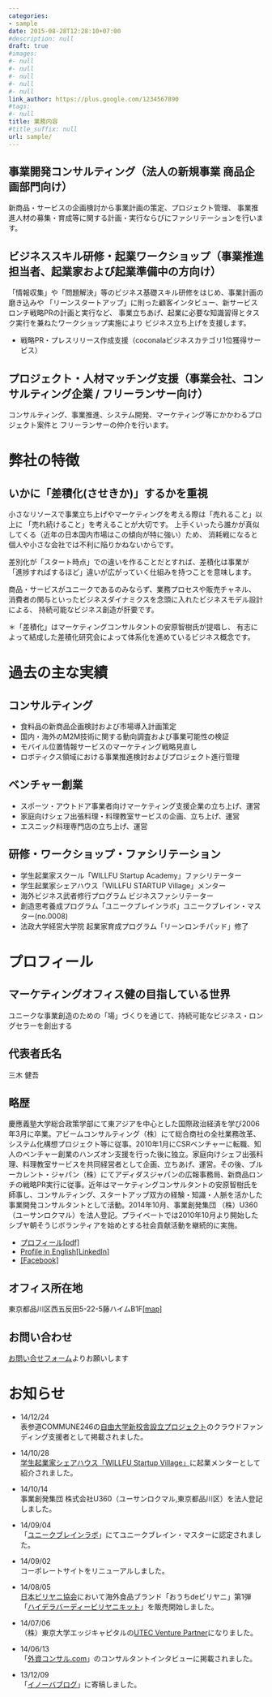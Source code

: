 ```yaml
---
categories:
- sample
date: 2015-08-28T12:28:10+07:00
#description: null
draft: true
#images:
#- null
#- null
#- null
#- null
#- null
link_author: https://plus.google.com/1234567890
#tags:
#- null
title: 業務内容
#title_suffix: null
url: sample/
---
```


<!--more-->

<div id='ads'></div>

## 事業開発コンサルティング（法人の新規事業 商品企画部門向け）

新商品・サービスの企画検討から事業計画の策定、プロジェクト管理、
事業推進人材の募集・育成等に関する計画・実行ならびにファシリテーションを行います。
## ビジネススキル研修・起業ワークショップ（事業推進担当者、起業家および起業準備中の方向け）

「情報収集」や「問題解決」等のビジネス基礎スキル研修をはじめ、事業計画の磨き込みや
「リーンスタートアップ」に則った顧客インタビュー、新サービスロンチ戦略PRの計画と実行など、
事業立ちあげ、起業に必要な知識習得とタスク実行を兼ねたワークショップ実施により
ビジネス立ち上げを支援します。

* 戦略PR・プレスリリース作成支援（coconalaビジネスカテゴリ1位獲得サービス）

## プロジェクト・人材マッチング支援（事業会社、コンサルティング企業 / フリーランサー向け）

コンサルティング、事業推進、システム開発、マーケティング等にかかわるプロジェクト案件と
フリーランサーの仲介を行います。
# 弊社の特徴
## いかに「差積化(させきか)」するかを重視

小さなリソースで事業立ち上げやマーケティングを考える際は「売れること」以上に
「売れ続けること」を考えることが大切です。
上手くいったら誰かが真似してくる（近年の日本国内市場はこの傾向が特に強い）ため、
消耗戦になると個人や小さな会社では不利に陥りかねないからです。

差別化が「スタート時点」での違いを作ることだとすれば、差積化は事業が
「進捗すればするほど」違いが広がっていく仕組みを持つことを意味します。

商品・サービスがユニークであるのみならず、業務プロセスや販売チャネル、
消費者の関与といったビジネスダイナミクスを念頭に入れたビジネスモデル設計による、
持続可能なビジネス創造が肝要です。

＊「差積化」はマーケティングコンサルタントの安原智樹氏が提唱し、
有志によって結成した差積化研究会によって体系化を進めているビジネス概念です。
# 過去の主な実績
## コンサルティング

* 食料品の新商品企画検討および市場導入計画策定
* 国内・海外のM2M技術に関する動向調査および事業可能性の検証
* モバイル位置情報サービスのマーケティング戦略見直し
* ロボティクス領域における事業推進検討およびプロジェクト進行管理

## ベンチャー創業

* スポーツ・アウトドア事業者向けマーケティング支援企業の立ち上げ、運営
* 家庭向けシェフ出張料理・料理教室サービスの企画、立ち上げ、運営
* エスニック料理専門店の立ち上げ、運営

## 研修・ワークショップ・ファシリテーション

* 学生起業家スクール「WILLFU Startup Academy」ファシリテーター
* 学生起業家シェアハウス「WILLFU STARTUP Village」メンター
* 海外ビジネス武者修行プログラム ビジネスファシリテーター
* 創造思考養成プログラム「ユニークブレインラボ」ユニークブレイン・マスター(no.0008)
* 法政大学経営大学院 起業家育成プログラム「リーンロンチパッド」修了

# プロフィール
## マーケティングオフィス健の目指している世界

ユニークな事業創造のための「場」づくりを通じて、持続可能なビジネス・ロングセラーを創出する
## 代表者氏名

三木 健吾
## 略歴

慶應義塾大学総合政策学部にて東アジアを中心とした国際政治経済を学び2006年3月に卒業。アビームコンサルティング（株）にて総合商社の全社業務改革、システム化構想プロジェクト等に従事。2010年1月にCSRベンチャーに転職、知人のベンチャー創業のハンズオン支援を行った後に独立。家庭向けシェフ出張料理、料理教室サービスを共同経営者として企画、立ちあげ、運営。その後、ブルーカレント・ジャパン（株）にてアディダスジャパンの広報事務局、新商品ロンチの戦略PR実行に従事。近年はマーケティングコンサルタントの安原智樹氏を師事し、コンサルティング、スタートアップ双方の経験・知識・人脈を活かした事業開発コンサルタントとして活動。2014年10月、事業創発集団 （株）U360（ユーサンロクマル）を法人登記。プライベートでは2010年10月より開始したシブヤ朝そうじボランティアを始めとする社会貢献活動を継続的に実施。

* [プロフィール\[pdf\]](http://marketingoffice.jp/ken/profile/Resume140331.pdf)
* [Profile in English\[LinkedIn\]](http://www.linkedin.com/in/kengomiki)
* [\[Facebook\]](https://www.facebook.com/mikkinsey)

## オフィス所在地

東京都品川区西五反田5-22-5藤ハイムB1F[\[map\]](https://www.google.co.jp/maps/place/東京都品川区西五反田５丁目２２−５/@35.6232434,139.714112,17z/data=!3m1!4b1!4m2!3m1!1s0x60188ae7280017bb:0x118ac2f9d2e17363)
## お問い合わせ

[お問い合せフォーム](https://ssl.form-mailer.jp/fms/c5f7d130319144)よりお願いします

# お知らせ

* 14/12/24  
表参道COMMUNE246の[自由大学新校舎設立プロジェクト](http://freedom-univ.com/freeuni/2014_12_24_3951.html)のクラウドファンディング支援者として掲載されました。

* 14/10/28  
[学生起業家シェアハウス「WILLFU Startup Village」](http://willfu.jp/startup_village/)に起業メンターとして紹介されました。

* 14/10/14  
事業創発集団 株式会社U360（ユーサンロクマル,東京都品川区）を法人登記しました。

* 14/09/04  
「[ユニークブレインラボ](http://uniquebrainlab.com/event.html)」にてユニークブレイン・マスターに認定されました。

* 14/09/02  
コーポレートサイトをリニューアルしました。

* 14/08/05  
[日本ビリヤニ協会](http://www.biriyani.info/)において海外食品ブランド「おうちdeビリヤニ」第1弾「[ハイデラバーディービリヤニキット](http://biriyani.thebase.in/items/683039)」を販売開始しました。

* 14/07/06  
（株）東京大学エッジキャピタルの[UTEC Venture Partner](http://www.ut-ec.co.jp/cgi-bin/WebObjects/1201dac04a1.woa/wa/read/14747090fa6/)になりました。

* 14/06/13  
「[外資コンサル.com](http://www.gaishi-consultant.com/2014/06/アビームコンサルティング)」のコンサルタントインタビューに掲載されました。

* 13/12/09  
「[イノーバブログ](http://innova-jp.com/innova-breakfast/)」に寄稿しました。
